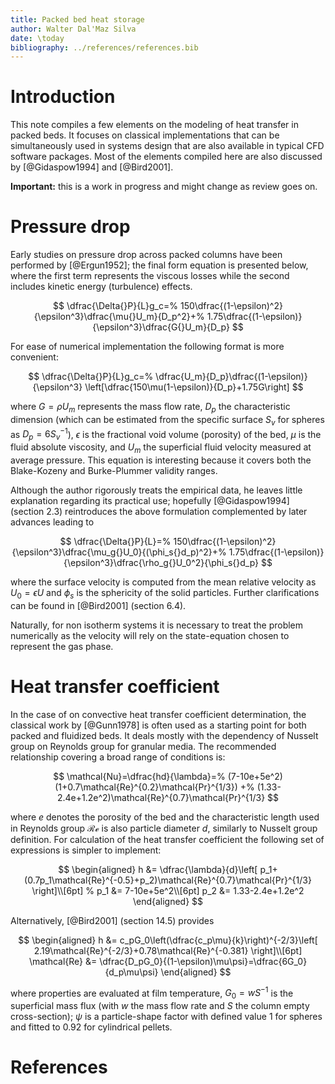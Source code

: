 ```yaml
---
title: Packed bed heat storage
author: Walter Dal'Maz Silva
date: \today
bibliography: ../references/references.bib
---
```


# Introduction

This note compiles a few elements on the modeling of heat transfer in packed beds. It focuses on classical implementations that can be simultaneously used in systems design that are also available in typical CFD software packages. Most of the elements compiled here are also discussed by [@Gidaspow1994] and [@Bird2001].

**Important:** this is a work in progress and might change as review goes on.

# Pressure drop

Early studies on pressure drop across packed columns have been performed by [@Ergun1952]; the final form equation is presented below, where the first term represents the viscous losses while the second includes kinetic energy (turbulence) effects.

$$
\dfrac{\Delta{}P}{L}g_c=%
150\dfrac{(1-\epsilon)^2}{\epsilon^3}\dfrac{\mu{}U_m}{D_p^2}+%
1.75\dfrac{(1-\epsilon)}{\epsilon^3}\dfrac{G{}U_m}{D_p}
$$

For ease of numerical implementation the following format is more convenient:

$$
\dfrac{\Delta{}P}{L}g_c=%
\dfrac{U_m}{D_p}\dfrac{(1-\epsilon)}{\epsilon^3}
\left[\dfrac{150\mu(1-\epsilon)}{D_p}+1.75G\right]
$$

where $G=\rho{}U_m$ represents the mass flow rate, $D_p$ the characteristic dimension (which can be estimated from the specific surface $S_v$ for spheres as $D_p=6S_v^{-1}$), $\epsilon$ is the fractional void volume (porosity) of the bed, $\mu$ is the fluid absolute viscosity, and $U_m$ the superficial fluid velocity measured at average pressure. This equation is interesting because it covers both the Blake-Kozeny and Burke-Plummer validity ranges.

Although the author rigorously treats the empirical data, he leaves little explanation regarding its practical use; hopefully [@Gidaspow1994] (section 2.3) reintroduces the above formulation complemented by later advances leading to

$$
\dfrac{\Delta{}P}{L}=%
150\dfrac{(1-\epsilon)^2}{\epsilon^3}\dfrac{\mu_g{}U_0}{(\phi_s{}d_p)^2}+%
1.75\dfrac{(1-\epsilon)}{\epsilon^3}\dfrac{\rho_g{}U_0^2}{\phi_s{}d_p}
$$

where the surface velocity is computed from the mean relative velocity as $U_0=\epsilon{}U$ and $\phi_s$ is the sphericity of the solid particles. Further clarifications can be found in [@Bird2001] (section 6.4).

Naturally, for non isotherm systems it is necessary to treat the problem numerically as the velocity will rely on the state-equation chosen to represent the gas phase.

# Heat transfer coefficient

In the case of on convective heat transfer coefficient determination, the classical work by [@Gunn1978] is often used as a starting point for both packed and fluidized beds. It deals mostly with the dependency of Nusselt group on Reynolds group for granular media. The recommended relationship covering a broad range of conditions is:

$$
\mathcal{Nu}=\dfrac{hd}{\lambda}=%
(7-10e+5e^2)(1+0.7\mathcal{Re}^{0.2}\mathcal{Pr}^{1/3}) +%
(1.33-2.4e+1.2e^2)\mathcal{Re}^{0.7}\mathcal{Pr}^{1/3}
$$

where $e$ denotes the porosity of the bed and the characteristic length used in Reynolds group $\mathcal{Re}$ is also particle diameter $d$, similarly to Nusselt group definition. For calculation of the heat transfer coefficient the following set of expressions is simpler to implement:

$$
\begin{aligned}
h &= \dfrac{\lambda}{d}\left[
p_1+(0.7p_1\mathcal{Re}^{-0.5}+p_2)\mathcal{Re}^{0.7}\mathcal{Pr}^{1/3}
\right]\\[6pt]
%
p_1 &= 7-10e+5e^2\\[6pt]
p_2 &= 1.33-2.4e+1.2e^2
\end{aligned}
$$

Alternatively, [@Bird2001] (section 14.5) provides

$$
\begin{aligned}
h &= c_pG_0\left(\dfrac{c_p\mu}{k}\right)^{-2/3}\left[
    2.19\mathcal{Re}^{-2/3}+0.78\mathcal{Re}^{-0.381}
    \right]\\[6pt]
\mathcal{Re} &= \dfrac{D_pG_0}{(1-\epsilon)\mu\psi}=\dfrac{6G_0}{d_p\mu\psi}
\end{aligned}
$$

where properties are evaluated at film temperature, $G_0=wS^{-1}$ is the superficial mass flux (with $w$ the mass flow rate and $S$ the column empty cross-section); $\psi$ is a particle-shape factor with defined value 1 for spheres and fitted to 0.92 for cylindrical pellets.

# References
